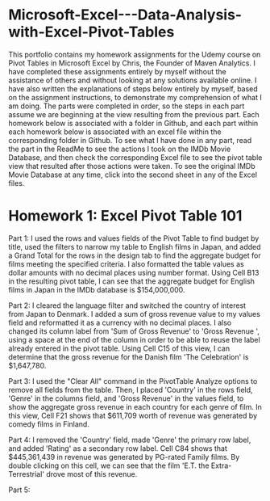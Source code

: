# Microsoft-Excel---Data-Analysis-with-Excel-Pivot-Tables
This portfolio contains my homework assignments for the Udemy course on Pivot Tables in Microsoft Excel by Chris, the Founder of Maven Analytics. I have completed these assignments entirely by myself without the assistance of others and without looking at any solutions available online. I have also written the explanations of steps below entirely by myself, based on the assignment instructions, to demonstrate my comprehension of what I am doing. The parts were completed in order, so the steps in each part assume we are beginning at the view resulting from the previous part. Each homework below is associated with a folder in Github, and each part within each homework below is associated with an excel file within the corresponding folder in Github. To see what I have done in any part, read the part in the ReadMe to see the actions I took on the IMDb Movie Database, and then check the corresponding Excel file to see the pivot table view that resulted after those actions were taken. To see the original IMDb Movie Database at any time, click into the second sheet in any of the Excel files.

# Homework 1: Excel Pivot Table 101
Part 1: I used the rows and values fields of the Pivot Table to find budget by title, used the filters to narrow my table to English films in Japan, and added a Grand Total for the rows in the design tab to find the aggregate budget for films meeting the specified criteria. I also formatted the table values as dollar amounts with no decimal places using number format. Using Cell B13 in the resulting pivot table, I can see that the aggregate budget for English films in Japan in the IMDb database is $154,000,000.

Part 2: I cleared the language filter and switched the country of interest from Japan to Denmark. I added a sum of gross revenue value to my values field and reformatted it as a currency with no decimal places. I also changed its column label from 'Sum of Gross Revenue' to 'Gross Revenue ', using a space at the end of the column in order to be able to reuse the label already entered in the pivot table. Using Cell C15 of this view, I can determine that the gross revenue for the Danish film 'The Celebration' is $1,647,780.

Part 3: I used the "Clear All" command in the PivotTable Analyze options to remove all fields from the table. Then, I placed 'Country' in the rows field, 'Genre' in the columns field, and 'Gross Revenue' in the values field, to show the aggregate gross revenue in each country for each genre of film. In this view, Cell F21 shows that $611,709 worth of revenue was generated by comedy films in Finland.

Part 4: I removed the 'Country' field, made 'Genre' the primary row label, and added 'Rating' as a secondary row label. Cell C84 shows that $445,361,439 in revenue was generated by PG-rated Family films. By double clicking on this cell, we can see that the film 'E.T. the Extra-Terrestrial' drove most of this revenue.

Part 5:
